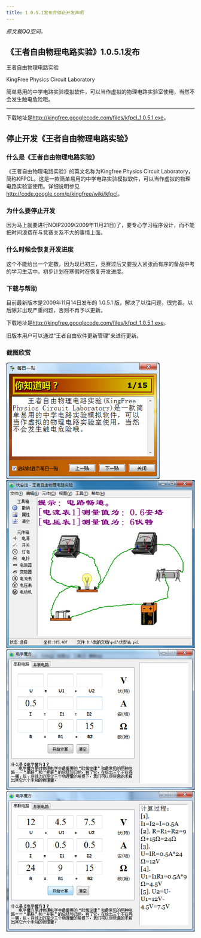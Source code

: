 ```yaml
---
title: 1.0.5.1发布并停止开发声明
---
```


*原文载QQ空间。*

## 《王者自由物理电路实验》1.0.5.1发布

王者自由物理电路实验

KingFree Physics Circuit Laboratory

简单易用的中学电路实验模拟软件，可以当作虚拟的物理电路实验室使用，当然不会发生触电危险哦。

 
<hr>
 

下载地址是<http://kingfree.googlecode.com/files/kfpcl_1.0.5.1.exe>。

## 停止开发《王者自由物理电路实验》

### 什么是《王者自由物理电路实验》
《王者自由物理电路实验》的英文名称为Kingfree Physics Circuit Laboratory，简称KFPCL。这是一款简单易用的中学电路实验模拟软件，可以当作虚拟的物理电路实验室使用。详细说明参见<http://code.google.com/p/kingfree/wiki/kfpcl>。

### 为什么要停止开发
因为马上就要进行NOIP2009(2009年11月21日)了，要专心学习程序设计，而不能把时间浪费在与竞赛关系不大的事情上面。

### 什么时候会恢复开发进度
这个不能给出一个定数，因为现已初三，竞赛过后又要投入紧张而有序的备战中考的学习生活中。初步计划在寒假时在恢复开发进度。

### 下载与帮助
目前最新版本是2009年11月14日发布的 1.0.5.1 版，解决了以往问题，很完善。以后除非出现严重问题，否则不再予以更新。

下载地址是<http://kingfree.googlecode.com/files/kfpcl_1.0.5.1.exe>。

旧版本用户可以通过“王者自由软件更新管理”来进行更新。


### 截图欣赏

![](/images/kfpcl/1.png)
![](/images/kfpcl/2.png)
![](/images/kfpcl/3.png)
![](/images/kfpcl/4.png)
 

